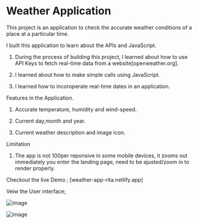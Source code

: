 # Weather Application
This project is an application to check the accurate weather conditions of a place at a particular time.


I built this application to learn about the APIs and JavaScript.

1. During the process of building this project, I learned about how to use API Keys to fetch real-time data from a website[openweather.org].

2. I learned about how to make simple calls using JavaScript.

3. I learned how to incoroperate real-time dates in an application.


 Features in the Application.

1. Accurate temperature, humidity and wind-speed.

2. Current day,month and year.

3. Current weather description and image icon.


Limitation

1. The app is not 100per reponsive in some mobile devices, it zooms out immediately you enter the landing page, need to be ajusted/zoom in to render properly. 


Checkout the live Demo ; [weather-app-rita.netlify.app]

Veiw the User interface;

![image](https://github.com/Ritapossible/weather-app-rita/assets/124313160/9f3144a8-c3a0-40eb-b976-efd6e5db0167)


![image](https://github.com/Ritapossible/weather-app-rita/assets/124313160/5b9e2591-23a7-453f-8c71-19be3af53dac)







